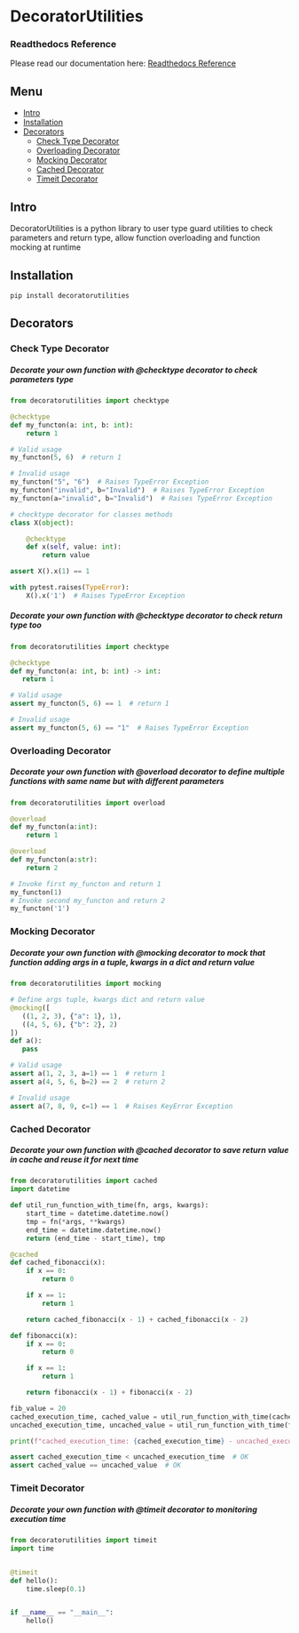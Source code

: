 # DecoratorUtilities

### Readthedocs Reference

Please read our documentation here: [Readthedocs Reference](https://decoratorutilities.readthedocs.io/en/dev/)

## Menu

- [Intro](#intro)
- [Installation](#installation)
- [Decorators](#decorators)
    - [Check Type Decorator](#check_type_decorator)
    - [Overloading Decorator](#overloading_decorator)
    - [Mocking Decorator](#mocking-decorator)
    - [Cached Decorator](#cached-decorator)
    - [Timeit Decorator](#timeit-decorator)

## Intro
DecoratorUtilities is a python library to user type guard utilities 
to check parameters and return type, allow function overloading 
and function mocking at runtime

## Installation

```bash
pip install decoratorutilities
```

## Decorators

### Check Type Decorator

##### Decorate your own function with **@checktype** decorator to check parameters type

```python
from decoratorutilities import checktype

@checktype
def my_functon(a: int, b: int):
    return 1

# Valid usage
my_functon(5, 6)  # return 1

# Invalid usage
my_functon("5", "6")  # Raises TypeError Exception
my_functon("invalid", b="Invalid")  # Raises TypeError Exception
my_functon(a="invalid", b="Invalid")  # Raises TypeError Exception

# checktype decorator for classes methods
class X(object):

    @checktype
    def x(self, value: int):
        return value

assert X().x(1) == 1

with pytest.raises(TypeError):
    X().x('1')  # Raises TypeError Exception

```

##### Decorate your own function with **@checktype** decorator to check return type too

```python
from decoratorutilities import checktype

@checktype
def my_functon(a: int, b: int) -> int:
   return 1

# Valid usage
assert my_functon(5, 6) == 1  # return 1

# Invalid usage
assert my_functon(5, 6) == "1"  # Raises TypeError Exception
```

### Overloading Decorator

##### Decorate your own function with **@overload** decorator to define multiple functions with same name but with different parameters

```python
from decoratorutilities import overload

@overload
def my_functon(a:int):
    return 1

@overload
def my_functon(a:str):
    return 2

# Invoke first my_functon and return 1
my_functon(1)
# Invoke second my_functon and return 2
my_functon('1')
```

### Mocking Decorator

##### Decorate your own function with **@mocking** decorator to mock that function adding args in a tuple, kwargs in a dict and return value

```python
from decoratorutilities import mocking

# Define args tuple, kwargs dict and return value
@mocking([
   ((1, 2, 3), {"a": 1}, 1),
   ((4, 5, 6), {"b": 2}, 2)
])
def a():
   pass

# Valid usage
assert a(1, 2, 3, a=1) == 1  # return 1
assert a(4, 5, 6, b=2) == 2  # return 2

# Invalid usage
assert a(7, 8, 9, c=1) == 1  # Raises KeyError Exception
```

### Cached Decorator

##### Decorate your own function with **@cached** decorator to save return value in cache and reuse it for next time

```python
from decoratorutilities import cached
import datetime

def util_run_function_with_time(fn, args, kwargs):
    start_time = datetime.datetime.now()
    tmp = fn(*args, **kwargs)
    end_time = datetime.datetime.now()
    return (end_time - start_time), tmp

@cached
def cached_fibonacci(x):
    if x == 0:
        return 0

    if x == 1:
        return 1

    return cached_fibonacci(x - 1) + cached_fibonacci(x - 2)

def fibonacci(x):
    if x == 0:
        return 0

    if x == 1:
        return 1

    return fibonacci(x - 1) + fibonacci(x - 2)

fib_value = 20
cached_execution_time, cached_value = util_run_function_with_time(cached_fibonacci, (fib_value, ), {})  # Return execution time and value for cached function
uncached_execution_time, uncached_value = util_run_function_with_time(fibonacci, (fib_value, ), {})  # Return execution time and value for uncached function

print(f"cached_execution_time: {cached_execution_time} - uncached_execution_time: {uncached_execution_time}")

assert cached_execution_time < uncached_execution_time  # OK
assert cached_value == uncached_value  # OK
```   

### Timeit Decorator

##### Decorate your own function with **@timeit** decorator to monitoring execution time

```python
from decoratorutilities import timeit
import time


@timeit
def hello():
    time.sleep(0.1)


if __name__ == "__main__":
    hello()
```
